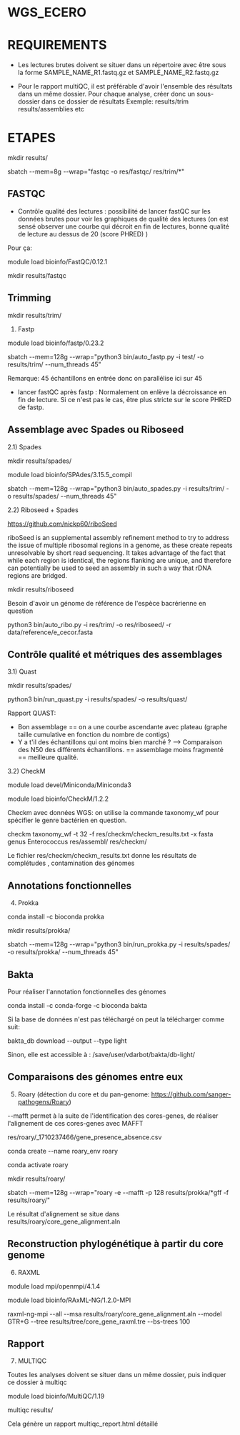 # WGS_ECERO

# REQUIREMENTS

 - Les lectures brutes doivent se situer dans un répertoire avec être sous la forme  SAMPLE_NAME_R1.fastq.gz et SAMPLE_NAME_R2.fastq.gz

 - Pour le rapport multiQC, il est préférable d'avoir l'ensemble des résultats dans un même dossier. Pour chaque analyse, créer donc un sous-dossier dans ce dossier de résultats
 Exemple: results/trim results/assemblies etc

# ETAPES

mkdir results/

sbatch --mem=8g --wrap="fastqc -o res/fastqc/ res/trim/*"


## FASTQC

 - Contrôle qualité des lectures : possibilité de lancer fastQC sur les données brutes pour voir les graphiques de qualité des lectures (on est sensé observer une courbe qui décroit en fin de lectures, bonne qualité de lecture au dessus de 20 (score PHRED) )

Pour ça:

module load bioinfo/FastQC/0.12.1

mkdir results/fastqc

## Trimming

mkdir results/trim/

1) Fastp

module load bioinfo/fastp/0.23.2

sbatch --mem=128g  --wrap="python3 bin/auto_fastp.py -i test/ -o results/trim/ --num_threads 45"

Remarque: 45 échantillons en entrée donc on parallélise ici sur 45 

- lancer fastQC après fastp : Normalement on enlève la décroissance en fin de lecture. Si ce n'est pas le cas, être plus stricte sur le score PHRED de fastp.


## Assemblage avec Spades ou Riboseed 

2.1) Spades

mkdir results/spades/

module load bioinfo/SPAdes/3.15.5_compil

sbatch --mem=128g  --wrap="python3 bin/auto_spades.py -i results/trim/ -o results/spades/ --num_threads 45"


2.2) Riboseed + Spades

https://github.com/nickp60/riboSeed

riboSeed is an supplemental assembly refinement method to try to address the issue of multiple ribosomal regions in a genome, as these create repeats unresolvable by short read sequencing. It takes advantage of the fact that while each region is identical, the regions flanking are unique, and therefore can potentially be used to seed an assembly in such a way that rDNA regions are bridged.

mkdir results/riboseed 

Besoin d'avoir un génome de référence de l'espèce bacrérienne en question

python3 bin/auto_ribo.py -i res/trim/ -o res/riboseed/ -r data/reference/e_cecor.fasta




## Contrôle qualité et métriques des assemblages

3.1) Quast

mkdir results/spades/

python3 bin/run_quast.py -i results/spades/ -o results/quast/

Rapport QUAST: 
- Bon assemblage == on a une courbe ascendante avec plateau (graphe taille cumulative en fonction du nombre de contigs)
- Y a t'il des échantillons qui ont moins bien marché ? --> Comparaison des N50 des différents échantillons.  == assemblage moins fragmenté == meilleure qualité.


3.2) CheckM

module load devel/Miniconda/Miniconda3

module load bioinfo/CheckM/1.2.2

Checkm avec données WGS: on utilise la commande taxonomy_wf pour spécifier le genre bactérien en question.

checkm taxonomy_wf -t 32 -f res/checkm/checkm_results.txt -x fasta genus Enterococcus res/assembl/ res/checkm/

Le fichier res/checkm/checkm_results.txt donne les résultats de complétudes , contamination des génomes

## Annotations fonctionnelles

4) Prokka

conda install -c bioconda prokka

mkdir results/prokka/

sbatch --mem=128g  --wrap="python3 bin/run_prokka.py -i results/spades/ -o results/prokka/ --num_threads 45"


## Bakta

Pour réaliser l'annotation fonctionnelles des génomes 

conda install -c conda-forge  -c bioconda bakta

Si la base de données n'est pas téléchargé on peut la télécharger comme suit:

bakta_db download --output <output-path> --type light

Sinon, elle est accessible à : /save/user/vdarbot/bakta/db-light/



## Comparaisons des génomes entre eux 

5) Roary (détection du core et du pan-genome: https://github.com/sanger-pathogens/Roary)

--mafft permet à la suite de l'identification des cores-genes, de réaliser l'alignement de ces cores-genes avec MAFFT

res/roary/_1710237466/gene_presence_absence.csv

conda create --name roary_env roary

conda activate roary

mkdir results/roary/

sbatch --mem=128g --wrap="roary -e --mafft -p 128 results/prokka/*gff -f results/roary/"


Le résultat d'alignement se situe dans results/roary/core_gene_alignment.aln

## Reconstruction phylogénétique à partir du core genome

6) RAXML

module load mpi/openmpi/4.1.4

module load bioinfo/RAxML-NG/1.2.0-MPI

raxml-ng-mpi --all --msa  results/roary/core_gene_alignment.aln --model GTR+G --tree results/tree/core_gene_raxml.tre --bs-trees 100

## Rapport

7) MULTIQC

Toutes les analyses doivent se situer dans un même dossier, puis indiquer ce dossier à multiqc 

module load bioinfo/MultiQC/1.19

multiqc results/

Cela génère un rapport multiqc_report.html détaillé 